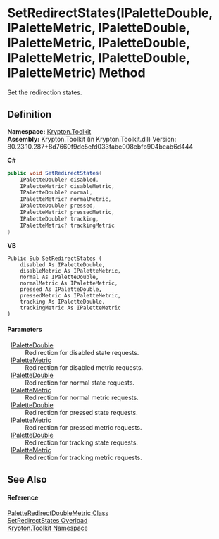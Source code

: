 # SetRedirectStates(IPaletteDouble, IPaletteMetric, IPaletteDouble, IPaletteMetric, IPaletteDouble, IPaletteMetric, IPaletteDouble, IPaletteMetric) Method


Set the redirection states.



## Definition
**Namespace:** <a href="79d2eac2-21f4-54ff-7552-b20c33c30600.md">Krypton.Toolkit</a>  
**Assembly:** Krypton.Toolkit (in Krypton.Toolkit.dll) Version: 80.23.10.287+8d7660f9dc5efd033fabe008ebfb904beab6d444

**C#**
``` C#
public void SetRedirectStates(
	IPaletteDouble? disabled,
	IPaletteMetric? disableMetric,
	IPaletteDouble? normal,
	IPaletteMetric? normalMetric,
	IPaletteDouble? pressed,
	IPaletteMetric? pressedMetric,
	IPaletteDouble? tracking,
	IPaletteMetric? trackingMetric
)
```
**VB**
``` VB
Public Sub SetRedirectStates ( 
	disabled As IPaletteDouble,
	disableMetric As IPaletteMetric,
	normal As IPaletteDouble,
	normalMetric As IPaletteMetric,
	pressed As IPaletteDouble,
	pressedMetric As IPaletteMetric,
	tracking As IPaletteDouble,
	trackingMetric As IPaletteMetric
)
```



#### Parameters
<dl><dt>  <a href="d288ff26-4143-0c46-fdd2-73996cbd7fcd.md">IPaletteDouble</a></dt><dd>Redirection for disabled state requests.</dd><dt>  <a href="24be40a1-a3fd-2c4b-ff96-f9b04b615193.md">IPaletteMetric</a></dt><dd>Redirection for disabled metric requests.</dd><dt>  <a href="d288ff26-4143-0c46-fdd2-73996cbd7fcd.md">IPaletteDouble</a></dt><dd>Redirection for normal state requests.</dd><dt>  <a href="24be40a1-a3fd-2c4b-ff96-f9b04b615193.md">IPaletteMetric</a></dt><dd>Redirection for normal metric requests.</dd><dt>  <a href="d288ff26-4143-0c46-fdd2-73996cbd7fcd.md">IPaletteDouble</a></dt><dd>Redirection for pressed state requests.</dd><dt>  <a href="24be40a1-a3fd-2c4b-ff96-f9b04b615193.md">IPaletteMetric</a></dt><dd>Redirection for pressed metric requests.</dd><dt>  <a href="d288ff26-4143-0c46-fdd2-73996cbd7fcd.md">IPaletteDouble</a></dt><dd>Redirection for tracking state requests.</dd><dt>  <a href="24be40a1-a3fd-2c4b-ff96-f9b04b615193.md">IPaletteMetric</a></dt><dd>Redirection for tracking metric requests.</dd></dl>

## See Also


#### Reference
<a href="4569f688-8cba-8e09-f8f7-69abbf3e062e.md">PaletteRedirectDoubleMetric Class</a>  
<a href="51b2a5c9-6b17-2826-631a-586ea970757d.md">SetRedirectStates Overload</a>  
<a href="79d2eac2-21f4-54ff-7552-b20c33c30600.md">Krypton.Toolkit Namespace</a>  
